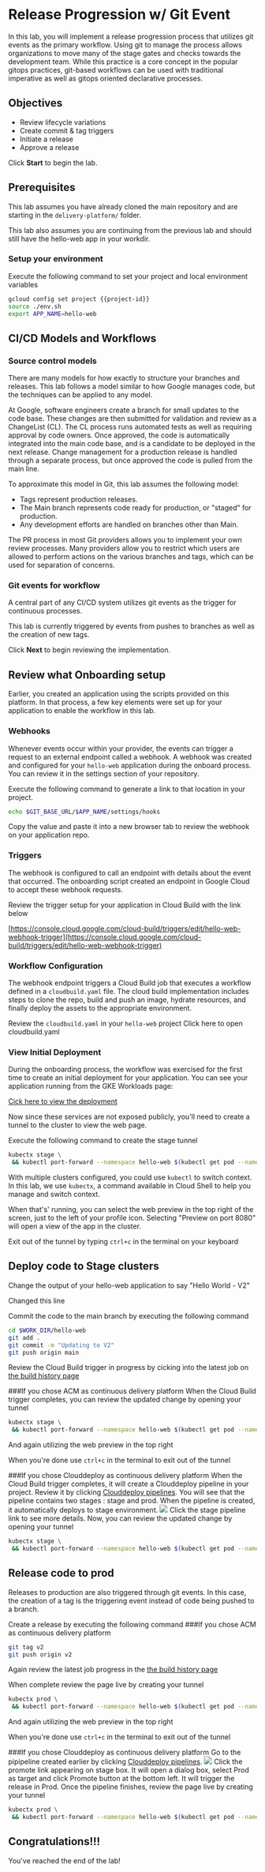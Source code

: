 # Release Progression w/ Git Event

In this lab, you will implement a release progression process that utilizes git events as the primary workflow. Using git to manage the process allows organizations to move many of the stage gates and checks towards the development team. While this practice is a core concept in the popular gitops practices, git-based workflows can be used with traditional imperative as well as gitops oriented declarative processes. 

## Objectives
- Review lifecycle variations
- Create commit & tag triggers
- Initiate a release
- Approve a release



Click **Start** to begin the lab.

## Prerequisites 

This lab assumes you have already cloned the main repository and are starting in the `delivery-platform/` folder. 

This lab also assumes you are continuing from the previous lab and should still have the hello-web app in your workdir. 


### Setup your environment

<walkthrough-project-setup></walkthrough-project-setup>

Execute the following command to set your project and local environment variables

```bash
gcloud config set project {{project-id}}
source ./env.sh
export APP_NAME=hello-web
```


## CI/CD Models and Workflows

### Source control models
There are many models for how exactly to structure your branches and releases. This lab follows a model similar to how Google manages code, but the techniques can be applied to any model.

At Google, software engineers create a branch for small updates to the code base. These changes are then submitted for validation and review as a ChangeList (CL). The CL process runs automated tests as well as requiring approval by code owners. Once approved, the code is automatically integrated into the main code base, and is a candidate to be deployed in the next release. Change management for a production release is handled through a separate process, but once approved the code is pulled from the main line. 

To approximate this model in Git, this lab assumes the following model:

* Tags represent production releases.
* The Main branch represents code ready for production, or "staged" for production.
* Any development efforts are handled on branches other than Main.

The PR process in most Git providers allows you to implement your own review processes. Many providers allow you to restrict which users are allowed to perform actions on the various branches and tags, which can be used for separation of concerns. 

### Git events for workflow
A central part of any CI/CD system utilizes git events as the trigger for continuous processes. 

This lab is currently triggered by events from pushes to branches as well as the creation of new tags. 

Click **Next** to begin reviewing the implementation. 

## Review what Onboarding setup

Earlier, you created an application using the scripts provided on this platform. In that process, a few key elements were set up for your application to enable the workflow in this lab. 

### Webhooks
Whenever events occur within your provider, the events can trigger a request to an external endpoint called a webhook. A webhook was created and configured for your `hello-web` application during the onboard process. You can review it in the settings section of your repository. 

Execute the following command to generate a link to that location in your project.  

```bash
echo $GIT_BASE_URL/$APP_NAME/settings/hooks
```
Copy the value and paste it into a new browser tab to review the webhook on your application repo. 

### Triggers

The webhook is configured to call an endpoint with details about the event that occurred. The onboarding script created an endpoint in Google Cloud to accept these webhook requests. 

Review the trigger setup for your application in Cloud Build with the link below

[https://console.cloud.google.com/cloud-build/triggers/edit/hello-web-webhook-trigger](https://console.cloud.google.com/cloud-build/triggers/edit/hello-web-webhook-trigger)



### Workflow Configuration

The webhook endpoint triggers a Cloud Build job that executes a workflow defined in a `cloudbuild.yaml` file. The cloud build implementation includes steps to clone the repo, build and push an image, hydrate resources, and finally deploy the assets to the appropriate environment. 

Review the `cloudbuild.yaml` in your `hello-web` project
<walkthrough-editor-open-file filePath="delivery-platform/workdir/hello-web/cloudbuild.yaml">
Click here to open cloudbuild.yaml
</walkthrough-editor-open-file>

### View Initial Deployment
During the onboarding process, the workflow was exercised for the first time to create an initial deployment for your application. You can see your application running from the GKE Workloads page:

[Cick here to view the deployment](https://console.cloud.google.com/kubernetes/workload)

Now since these services are not exposed publicly, you'll need to create a tunnel to the cluster to view the web page. 

Execute the following command to create the stage tunnel

```bash
kubectx stage \
 && kubectl port-forward --namespace hello-web $(kubectl get pod --namespace hello-web --selector="app=hello-web,role=backend" --output jsonpath='{.items[0].metadata.name}') 8080:8080
 ```

With multiple clusters configured, you could use `kubectl` to switch context. In this lab, we use `kubectx`, a command available in Cloud Shell to help you manage and switch context. 

When that's' running, you can select the web preview in the top right of the screen, just to the left of your profile icon. Selecting "Preview on port 8080" will open a view of the app in the cluster. 

Exit out of the tunnel by typing `ctrl+c` in the terminal on your keyboard 

## Deploy code to Stage clusters 

Change the output of your hello-web application to say "Hello World - V2" 

<walkthrough-editor-select-line filePath="delivery-platform/workdir/hello-web/main.go"
                                startLine="30" startCharacterOffset="1"
                                endLine="30" endCharacterOffset="80">
Changed this line 
</walkthrough-editor-select-line> 


Commit the code to the main branch by executing the following command

```bash
cd $WORK_DIR/hello-web
git add . 
git commit -m "Updating to V2"
git push origin main
```
Review the Cloud Build trigger in progress by cicking into the latest job on [the build history page](https://console.cloud.google.com/cloud-build/builds)

###If you chose ACM as continuous delivery platform
When the Cloud Build trigger completes, you can review the updated change by opening your tunnel

```bash
kubectx stage \
 && kubectl port-forward --namespace hello-web $(kubectl get pod --namespace hello-web --selector="app=hello-web,role=backend" --output jsonpath='{.items[0].metadata.name}') 8080:8080
 ```

And again utilizing the web preview in the top right

When you're done use `ctrl+c` in the terminal to exit out of the tunnel

###If you chose Clouddeploy as continuous delivery platform
When the Cloud Build trigger completes, it will create a Clouddeploy pipeline in your project. Review it by clicking [Clouddeploy pipelines](https://pantheon.corp.google.com/deploy/delivery-pipelines).
You will see that the pipeline contains two stages : stage and prod. When the pipeline is created, it automatically deploys to stage environment.
![](https://crg-sdw-imgs.web.app/clouddeploy-stage.png)
Click the stage pipeline link to see more details.
Now, you can review the updated change by opening your tunnel

```bash
kubectx stage \
 && kubectl port-forward --namespace hello-web $(kubectl get pod --namespace hello-web --selector="app=hello-web,role=backend" --output jsonpath='{.items[0].metadata.name}') 8080:8080
 ```

## Release code to prod

Releases to production are also triggered through git events. In this case, the creation of a tag is the triggering event instead of code being pushed to a branch.

Create a release by executing the following command
###If you chose ACM as continuous delivery platform
```bash
git tag v2
git push origin v2
```
Again review the latest job progress in the [the build history page](https://console.cloud.google.com/cloud-build/builds)

When complete review the page live by creating your tunnel


```bash
kubectx prod \
 && kubectl port-forward --namespace hello-web $(kubectl get pod --namespace hello-web --selector="app=hello-web,role=backend" --output jsonpath='{.items[0].metadata.name}') 8080:8080
 ```

And again utilizing the web preview in the top right

When you're done use `ctrl+c` in the terminal to exit out of the tunnel

###If you chose Clouddeploy as continuous delivery platform
Go to the pipipeline created earlier by clicking [Clouddeploy pipelines](https://pantheon.corp.google.com/deploy/delivery-pipelines).
![](https://crg-sdw-imgs.web.app/clouddeploy-prod.png)
Click the promote link appearing on stage box. It will open a dialog box, select Prod as target and click Promote button at the bottom left.
It will trigger the release in Prod. Once the pipeline finishes, review the page live by creating your tunnel
```bash
kubectx prod \
 && kubectl port-forward --namespace hello-web $(kubectl get pod --namespace hello-web --selector="app=hello-web,role=backend" --output jsonpath='{.items[0].metadata.name}') 8080:8080
 ```
## Congratulations!!!

<walkthrough-conclusion-trophy></walkthrough-conclusion-trophy>

You've reached the end of the lab!
